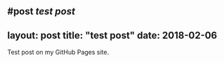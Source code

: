 #post
*test post*
---
layout: post
title: "test post"
date: 2018-02-06
---

Test post on my GitHub Pages site.
